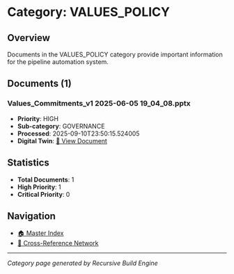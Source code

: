 # Category: VALUES_POLICY

## Overview
Documents in the VALUES_POLICY category provide important information for the pipeline automation system.

## Documents (1)

### Values_Commitments_v1 2025-06-05 19_04_08.pptx
- **Priority**: HIGH
- **Sub-category**: GOVERNANCE
- **Processed**: 2025-09-10T23:50:15.524005
- **Digital Twin**: [📄 View Document](../digital_twins/Values_Commitments_v1_2025-06-05_19_04_08.md)


## Statistics
- **Total Documents**: 1
- **High Priority**: 1
- **Critical Priority**: 0

## Navigation
- [🏠 Master Index](./master_index.md)
- [🔗 Cross-Reference Network](./cross_reference_network.md)

---
*Category page generated by Recursive Build Engine*
